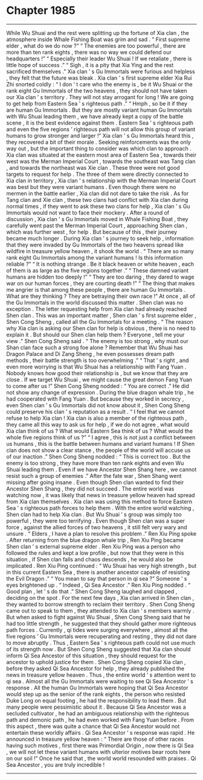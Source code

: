 
# Chapter 1985


---

While Wu Shuai and the rest were splitting up the fortune of Xia clan , the atmosphere inside Whale Fishing Boat was grim and sad .
“ First supreme elder , what do we do now ?”
“ The enemies are too powerful , there are more than ten rank eights , there was no way we could defend our headquarters !”
“ Especially their leader Wu Shuai ! If we retaliate , there is little hope of success .”
“ Sigh , it is a pity that Xia Ying and the rest sacrificed themselves .”
Xia clan ’ s Gu Immortals were furious and helpless , they felt that the future was bleak .
Xia clan ’ s first supreme elder Xia Rui Zhi snorted coldly : “ I don ’ t care who the enemy is , be it Wu Shuai or the rank eight Gu Immortals of the two heavens , they should not have taken our Xia clan ’ s territory . They will not stay arrogant for long ! We are going to get help from Eastern Sea ’ s righteous path .”
“ Hmph , so be it if they are human Gu Immortals . But they are mostly variant human Gu Immortals with Wu Shuai leading them , we have already kept a copy of the battle scene , it is the best evidence against them . Eastern Sea ’ s righteous path and even the five regions ’ righteous path will not allow this group of variant humans to grow stronger and larger !”
Xia clan ’ s Gu Immortals heard this , they recovered a bit of their morale .
Seeking reinforcements was the only way out , but the important thing to consider was which clan to approach .
Xia clan was situated at the eastern most area of Eastern Sea , towards their west was the Merman Imperial Court , towards the southeast was Tang clan , and towards the northeast was Xie clan . These three were not good targets to request for help .
The three of them were directly connected to Xia clan in territory , Xia clan ’ s relationship with the Merman Imperial Court was best but they were variant humans . Even though there were no mermen in the battle earlier , Xia clan did not dare to take the risk .
As for Tang clan and Xie clan , these two clans had conflict with Xia clan during normal times , if they went to ask these two clans for help , Xia clan ’ s Gu Immortals would not want to face their mockery .
After a round of discussion , Xia clan ’ s Gu Immortals moved in Whale Fishing Boat , they carefully went past the Merman Imperial Court , approaching Shen clan , which was further west , for help .
But because of this , their journey became much longer .
During Xia clan ’ s journey to seek help , information that they were invaded by Gu Immortals of the two heavens spread like wildfire in treasure yellow heaven , it shook the world .
“ There are so many rank eight Gu Immortals among the variant humans ! Is this information reliable ?”
“ It is nothing strange . Be it black heaven or white heaven , each of them is as large as the five regions together .”
“ These damned variant humans are hidden too deeply !”
“ They are too daring , they dared to wage war on our human forces , they are courting death !”
“ The thing that makes me angrier is that among these people , there are human Gu Immortals . What are they thinking ? They are betraying their own race !”
At once , all of the Gu Immortals in the world discussed this matter .
Shen clan was no exception .
The letter requesting help from Xia clan had already reached Shen clan .
This was an important matter , Shen clan ’ s first supreme elder , Shen Cong Sheng , called all the Gu Immortals for a meeting .
“ The reason why Xia clan is asking our Shen clan for help is obvious , there is no need to explain it . But should our Shen clan help them ? Everyone , tell me your view .” Shen Cong Sheng said .
“ The enemy is too strong , why must our Shan clan face such a strong foe alone ? Remember that Wu Shuai has Dragon Palace and Di Zang Sheng , he even possesses dream path methods , their battle strength is too overwhelming .”
“ That ’ s right , and even more worrying is that Wu Shuai has a relationship with Fang Yuan . Nobody knows how good their relationship is , but we know that they are close . If we target Wu Shuai , we might cause the great demon Fang Yuan to come after us !”
Shen Cong Sheng nodded : “ You are correct .”
He did not show any change of expression .
During the blue dragon whale trip , he had cooperated with Fang Yuan . But because they worked in secrecy , even Shen clan ’ s Gu Immortals did not know about it , Shen Cong Sheng could preserve his clan ’ s reputation as a result .
“ I feel that we cannot refuse to help Xia clan ! Xia clan is also a member of the righteous path , they came all this way to ask us for help , if we do not agree , what would Xia clan think of us ? What would Eastern Sea think of us ? What would the whole five regions think of us ?”
“ I agree , this is not just a conflict between us humans , this is the battle between humans and variant humans ! If Shen clan does not show a clear stance , the people of the world will accuse us of our inaction .”
Shen Cong Sheng nodded : “ This is correct too . But the enemy is too strong , they have more than ten rank eights and even Wu Shuai leading them . Even if we have Ancestor Shen Shang here , we cannot resist such a group of enemies .”
After the fate war , Shen Shang went missing after going insane . Even though Shen clan wanted to find their Ancestor Shen Shang , they did not succeed .
The entire world was watching now , it was likely that news in treasure yellow heaven had spread from Xia clan themselves .
Xia clan was using this method to force Eastern Sea ’ s righteous path forces to help them .
With the entire world watching , Shen clan had to help Xia clan . But Wu Shuai ’ s group was simply too powerful , they were too terrifying .
Even though Shen clan was a super force , against the allied forces of two heavens , it still felt very wary and unsure .
“ Elders , I have a plan to resolve this problem .” Ren Xiu Ping spoke .
After returning from the blue dragon whale trip , Ren Xiu Ping became Shen clan ’ s external supreme elder . Ren Xiu Ping was a person who followed the rules and kept a low profile , but now that they were in this situation , if Shen clan falls and chaos descends , he would also be implicated .
Ren Xiu Ping continued : “ Wu Shuai has very high strength , but in this current Eastern Sea , there is another ancestor capable of resisting the Evil Dragon .”
“ You mean to say that person in qi sea ?” Someone ’ s eyes brightened up .
“ Indeed , Qi Sea Ancestor .” Ren Xiu Ping nodded .
“ Good plan , let ’ s do that .” Shen Cong Sheng laughed and clapped , deciding on the spot .
For the next few days , Xia clan arrived in Shen clan , they wanted to borrow strength to reclaim their territory . Shen Cong Sheng came out to speak to them , they attended to Xia clan ’ s members warmly .
But when asked to fight against Wu Shuai , Shen Cong Sheng said that he had too little strength , he suggested that they should gather more righteous path forces .
Currently , qi tides were surging everywhere , almost all the five regions ’ Gu Immortals were recuperating and resting , they did not dare to move abruptly .
Thus , Eastern Sea ’ s righteous path could not use much of its strength now .
But Shen Cong Sheng suggested that Xia clan should inform Qi Sea Ancestor of this situation , they should request for the ancestor to uphold justice for them .
Shen Cong Sheng copied Xia clan , before they asked Qi Sea Ancestor for help , they already published the news in treasure yellow heaven .
Thus , the entire world ’ s attention went to qi sea .
Almost all the Gu Immortals were waiting to see Qi Sea Ancestor ’ s response .
All the human Gu Immortals were hoping that Qi Sea Ancestor would step up as the senior of the rank eights , the person who resisted Duke Long on equal footing , he had the responsibility to lead them .
But many people were pessimistic about it . Because Qi Sea Ancestor was a secluded cultivator , he had an ambiguous relationship with the righteous path and demonic path , he had even worked with Fang Yuan before . From this aspect , there was quite a chance that Qi Sea Ancestor would not entertain these worldly affairs .
Qi Sea Ancestor ’ s response was rapid .
He announced in treasure yellow heaven : “ There are those of other races having such motives , first there was Primordial Origin , now there is Qi Sea , we will not let these variant humans with ulterior motives bear roots here on our soil !”
Once he said that , the world world resounded with praises .
Qi Sea Ancestor , you are truly incredible !

---

